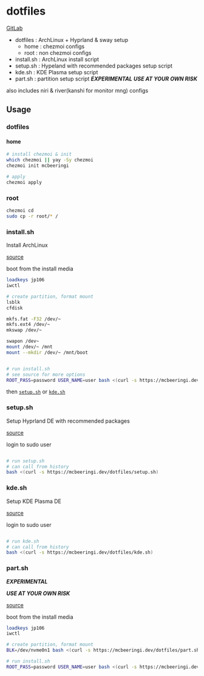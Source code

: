 # dotfiles

[GitLab](https://gitlab.com/mcbeeringi/dotfiles)

- dotfiles : ArchLinux + Hyprland & sway setup
	- home : chezmoi configs
	- root : non chezmoi configs
- install.sh : ArchLinux install script
- setup.sh : Hypeland with recommended packages setup script
- kde.sh : KDE Plasma setup script
- part.sh : partition setup script ***EXPERIMENTAL*** ***USE AT YOUR OWN RISK***

also includes niri & river(kanshi for monitor mng) configs

## Usage

### dotfiles

#### home

```sh
# install chezmoi & init
which chezmoi || yay -Sy chezmoi
chezmoi init mcbeeringi

# apply
chezmoi apply
```

### root

```sh
chezmoi cd
sudo cp -r root/* / 
```

### install.sh

Install ArchLinux

[source](install.sh)

boot from the install media

```sh
loadkeys jp106
iwctl

# create partition, format mount
lsblk
cfdisk

mkfs.fat -F32 /dev/~
mkfs.ext4 /dev/~
mkswap /dev/~

swapon /dev~
mount /dev/~ /mnt
mount --mkdir /dev/~ /mnt/boot


# run install.sh
# see source for more options
ROOT_PASS=password USER_NAME=user bash <(curl -s https://mcbeeringi.dev/dotfiles/install.sh)
```

then [`setup.sh`](#setupsh) or [`kde.sh`](#kdesh)

### setup.sh

Setup Hyprland DE with recommended packages

[source](setup.sh)

login to sudo user

```sh

# run setup.sh
# can call from history
bash <(curl -s https://mcbeeringi.dev/dotfiles/setup.sh)
```

### kde.sh

Setup KDE Plasma DE

[source](kde.sh)

login to sudo user

```sh

# run kde.sh
# can call from history
bash <(curl -s https://mcbeeringi.dev/dotfiles/kde.sh)
```

### part.sh
***EXPERIMENTAL***

***USE AT YOUR OWN RISK***

[source](part.sh)

boot from the install media

```sh
loadkeys jp106
iwctl

# create partition, format mount
BLK=/dev/nvme0n1 bash <(curl -s https://mcbeeringi.dev/dotfiles/part.sh)

# run install.sh
ROOT_PASS=password USER_NAME=user bash <(curl -s https://mcbeeringi.dev/dotfiles/install.sh)
```

